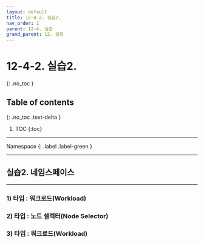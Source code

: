 ```yaml
---
layout: default
title: 12-4-2. 실습2.
nav_order: 1
parent: 12-4. 실습
grand_parent: 12. 설정
---
```


# 12-4-2. 실습2.
{: .no_toc }

## Table of contents
{: .no_toc .text-delta }

1. TOC
{:toc}

---

<div class="code-example" markdown="1">
Namespace
{: .label .label-green }
</div>

---

## 실습2. 네임스페이스

---

### 1) 타입 : 워크로드(Workload)

### 2) 타입 : 노드 셀렉터(Node Selector)

### 3) 타입 : 워크로드(Workload)